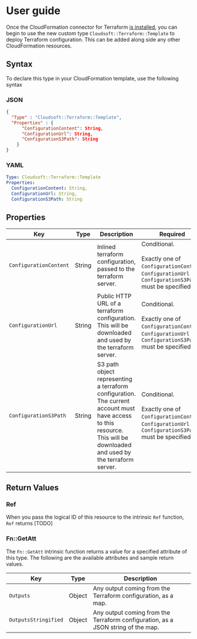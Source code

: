 # User guide

Once the CloudFormation connector for Terraform [is installed](installation-guide.md), you can begin to use the new custom type
`Cloudsoft::Terraform::Template` to deploy Terraform configuration. This can be added along side any other CloudFormation 
resources.

## Syntax

To declare this type in your CloudFormation template, use the following syntax

### JSON
```json
{
  "Type" : "Cloudsoft::Terraform::Template",
  "Properties" : {
      "ConfigurationContent": String,
      "ConfigurationUrl": String,
      "ConfigurationS3Path": String
    }
}
```

### YAML
```yaml
Type: Cloudsoft::Terraform::Template
Properties:
  ConfigurationContent: String,
  ConfigurationUrl: String,
  ConfigurationS3Path: String
```

## Properties

| Key | Type | Description | Required |
|-----|------|-------------|----------|
| `ConfigurationContent` | String | Inlined terraform configuration, passed to the terraform server. | Conditional.<br/><br/>Exactly one of `ConfigurationContent`, `ConfigurationUrl` or `ConfigurationS3Path` must be specified |
| `ConfigurationUrl` | String | Public HTTP URL of a terraform configuration. This will be downloaded and used by the terraform server. | Conditional.<br/><br/>Exactly one of `ConfigurationContent`, `ConfigurationUrl` or `ConfigurationS3Path` must be specified |
| `ConfigurationS3Path` | String | S3 path object representing a terraform configuration. The current account must have access to this resource. This will be downloaded and used by the terraform server. | Conditional.<br/><br/>Exactly one of `ConfigurationContent`, `ConfigurationUrl` or `ConfigurationS3Path` must be specified |

## Return Values

### Ref

When you pass the logical ID of this resource to the intrinsic `Ref` function, `Ref` returns [TODO]

### Fn::GetAtt

The `Fn::GetAtt` intrinsic function returns a value for a specified attribute of this type. The following are the available attributes and sample return values.

| Key | Type | Description |
|-----|------|-------------|
| `Outputs` | Object | Any output coming from the Terraform configuration, as a map. |
| `OutputsStringified` | Object | Any output coming from the Terraform configuration, as a JSON string of the map. |
